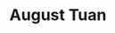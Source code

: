 ---
title: "August Tuan"
presenter_id: august_tuan
position: NIH Co-op student
start_date: 2002
end_date: 2003
email: 
phone: 
photo: assets/images/Tuan.jpg
status: former
layout: member 
---